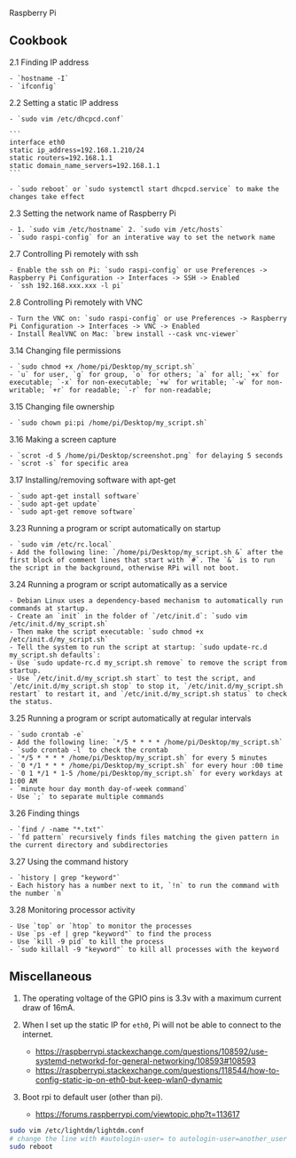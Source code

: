 Raspberry Pi

## Cookbook

2.1 Finding IP address

    - `hostname -I`
    - `ifconfig`

2.2 Setting a static IP address

    - `sudo vim /etc/dhcpcd.conf`

    ```
    interface eth0
    static ip_address=192.168.1.210/24
    static routers=192.168.1.1
    static domain_name_servers=192.168.1.1
    ```

    - `sudo reboot` or `sudo systemctl start dhcpcd.service` to make the changes take effect

2.3 Setting the network name of Raspberry Pi

    - 1. `sudo vim /etc/hostname` 2. `sudo vim /etc/hosts`
    - `sudo raspi-config` for an interative way to set the network name

2.7 Controlling Pi remotely with ssh

    - Enable the ssh on Pi: `sudo raspi-config` or use Preferences -> Raspberry Pi Configuration -> Interfaces -> SSH -> Enabled
    - `ssh 192.168.xxx.xxx -l pi`

2.8 Controlling Pi remotely with VNC

    - Turn the VNC on: `sudo raspi-config` or use Preferences -> Raspberry Pi Configuration -> Interfaces -> VNC -> Enabled
    - Install RealVNC on Mac: `brew install --cask vnc-viewer`

3.14 Changing file permissions

    - `sudo chmod +x /home/pi/Desktop/my_script.sh`
    - `u` for user, `g` for group, `o` for others; `a` for all; `+x` for executable; `-x` for non-executable; `+w` for writable; `-w` for non-writable; `+r` for readable; `-r` for non-readable;

3.15 Changing file ownership

    - `sudo chown pi:pi /home/pi/Desktop/my_script.sh`

3.16 Making a screen capture

    - `scrot -d 5 /home/pi/Desktop/screenshot.png` for delaying 5 seconds
    - `scrot -s` for specific area

3.17 Installing/removing software with apt-get

    - `sudo apt-get install software`
    - `sudo apt-get update`
    - `sudo apt-get remove software`

3.23 Running a program or script automatically on startup

    - `sudo vim /etc/rc.local`
    - Add the following line: `/home/pi/Desktop/my_script.sh &` after the first block of comment lines that start with `#`. The `&` is to run the script in the background, otherwise RPi will not boot.

3.24 Running a program or script automatically as a service

    - Debian Linux uses a dependency-based mechanism to automatically run commands at startup.
    - Create an `init` in the folder of `/etc/init.d`: `sudo vim /etc/init.d/my_script.sh`
    - Then make the script executable: `sudo chmod +x /etc/init.d/my_script.sh`
    - Tell the system to run the script at startup: `sudo update-rc.d my_script.sh defaults`:
    - Use `sudo update-rc.d my_script.sh remove` to remove the script from startup.
    - Use `/etc/init.d/my_script.sh start` to test the script, and `/etc/init.d/my_script.sh stop` to stop it, `/etc/init.d/my_script.sh restart` to restart it, and `/etc/init.d/my_script.sh status` to check the status.

3.25 Running a program or script automatically at regular intervals

    - `sudo crontab -e`
    - Add the following line: `*/5 * * * * /home/pi/Desktop/my_script.sh`
    - `sudo crontab -l` to check the crontab
    - `*/5 * * * * /home/pi/Desktop/my_script.sh` for every 5 minutes
    - `0 */1 * * * /home/pi/Desktop/my_script.sh` for every hour :00 time
    - `0 1 */1 * 1-5 /home/pi/Desktop/my_script.sh` for every workdays at 1:00 AM
    - `minute hour day month day-of-week command`
    - Use `;` to separate multiple commands

3.26 Finding things

    - `find / -name "*.txt"`
    - `fd pattern` recursively finds files matching the given pattern in the current directory and subdirectories

3.27 Using the command history

    - `history | grep "keyword"`
    - Each history has a number next to it, `!n` to run the command with the number `n`

3.28 Monitoring processor activity

    - Use `top` or `htop` to monitor the processes
    - Use `ps -ef | grep "keyword"` to find the process
    - Use `kill -9 pid` to kill the process
    - `sudo killall -9 "keyword"` to kill all processes with the keyword

## Miscellaneous

1. The operating voltage of the GPIO pins is 3.3v with a maximum current draw of 16mA.

2. When I set up the static IP for `eth0`, Pi will not be able to connect to the internet.

   - https://raspberrypi.stackexchange.com/questions/108592/use-systemd-networkd-for-general-networking/108593#108593
   - https://raspberrypi.stackexchange.com/questions/118544/how-to-config-static-ip-on-eth0-but-keep-wlan0-dynamic

3. Boot rpi to default user (other than pi).

   - https://forums.raspberrypi.com/viewtopic.php?t=113617

```bash
sudo vim /etc/lightdm/lightdm.conf
# change the line with #autologin-user= to autologin-user=another_user
sudo reboot
```
